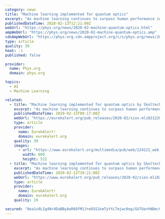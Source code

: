 ```yaml
---
category: news
title: "Machine learning implemented for quantum optics"
excerpt: "As machine learning continues to surpass human performance in a growing number of tasks, scientists at Skoltech have applied deep learning to reconstruct quantum properties of optical systems. Through a collaboration between the quantum optics research laboratories at Moscow State University, led by Sergey Kulik, and members of Skoltech's Deep ..."
publishedDateTime: 2020-02-13T12:21:00Z
webUrl: "https://phys.org/news/2020-02-machine-quantum-optics.html"
ampWebUrl: "https://phys.org/news/2020-02-machine-quantum-optics.amp"
cdnAmpWebUrl: "https://phys-org.cdn.ampproject.org/c/s/phys.org/news/2020-02-machine-quantum-optics.amp"
type: article
quality: 39
heat: -1
published: false

provider:
  name: Phys.org
  domain: phys.org

topics:
  - AI
  - Machine Learning

related:
  - title: "Machine learning implemented for quantum optics by Skoltech scientists"
    excerpt: "As machine learning continues to surpass human performance in a growing number of tasks, scientists at Skoltech have applied deep learning to reconstruct quantum properties of optical systems. Through a collaboration between the quantum optics research laboratories at Moscow State University, led by Sergey Kulik, and members of Skoltech's Deep ..."
    publishedDateTime: 2020-02-13T09:17:00Z
    webUrl: "https://eurekalert.org/pub_releases/2020-02/sios-mli021220.php"
    type: article
    provider:
      name: EurekAlert!
      domain: eurekalert.org
    quality: 39
    images:
      - url: "https://www.eurekalert.org/multimedia/pub/web/224121_web.jpg"
        width: 609
        height: 522
  - title: "Machine learning implemented for quantum optics by Skoltech scientists"
    excerpt: "As machine learning continues to surpass human performance in a growing number of tasks, scientists at Skoltech have applied deep learning to reconstruct quantum properties of optical systems. Through a collaboration between the quantum optics research laboratories at Moscow State University, led by Sergey Kulik, and members of Skoltech's Deep ..."
    publishedDateTime: 2020-02-12T19:21:00Z
    webUrl: "https://www.eurekalert.org/pub_releases/2020-02/sios-mli021220.php"
    type: article
    provider:
      name: EurekAlert!
      domain: eurekalert.org
    quality: 19

secured: "8ea1s8LIg4Nr4DaBByAoR69fM1J+eOSS3smTyYtLTmjwc0og/GU7Ua+hNDm/CL4X+hv3H6kvnCRvy0kMouWdNStu4MXwl37MJ3M5iFqSSqoQJKNZ8+4pLfoInQ0nUuJhnLveZSYyE2cO+2lxxHqz7v0U+L4QsSiq7e2ijU4R0KlkE9FEGGc6az25eOgRfWgkY8wh5EU3Qc5EMxTf91WArdCe4aZcQI7884U3aE0zmML3N1tIzm27POxwrVP3CHNxd+7Cokh9MBBe+zAb0GzWwZw6yAPqf0dnwXD6v0npQgEwlOne80Lkipvauu8wW8FHzYJcrGdjUnl9SUp3UdetkPrbOAel0Ttt2DhuxEL96XXWt4UzJGNTHRAPVJXuvveezPSaVYtI5qtbubuW4pZD6d1YvK9OOZBl3sTdzkExZCvztGf7WXCPfomAO7COyd0lmqcVNbVqYPh5kvyWyBteIMt29bZqiSvPDXlV5RlzHlA=;bbtANjAdnqmna4gKsYF/wA=="
---
```


